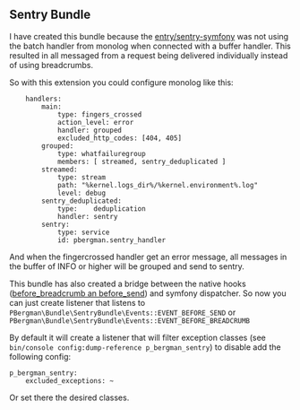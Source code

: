 ## Sentry Bundle

I have created this bundle because the [entry/sentry-symfony](https://github.com/getsentry/sentry-symfony) was not using the batch handler from monolog when connected with a buffer handler. This resulted in all messaged from a request being delivered individually instead of using breadcrumbs.   

So with this extension you could configure monolog like this:

```
    handlers:
        main:
            type: fingers_crossed
            action_level: error
            handler: grouped
            excluded_http_codes: [404, 405]
        grouped:
            type: whatfailuregroup
            members: [ streamed, sentry_deduplicated ]
        streamed:
            type: stream
            path: "%kernel.logs_dir%/%kernel.environment%.log"
            level: debug
        sentry_deduplicated:
            type:    deduplication
            handler: sentry                  
        sentry:
            type: service
            id: pbergman.sentry_handler
```

And when the fingercrossed handler get an error message, all messages in the buffer of INFO or higher will be grouped and send to sentry.  

This bundle has also created a bridge between the native hooks ([before_breadcrumb an before_send](https://docs.sentry.io/platforms/php/configuration/options/#hooks)) and symfony dispatcher. So now you can just create listener that listens to `PBergman\Bundle\SentryBundle\Events::EVENT_BEFORE_SEND` or `PBergman\Bundle\SentryBundle\Events::EVENT_BEFORE_BREADCRUMB`   

By default it will create a listener that will filter exception classes (see `bin/console config:dump-reference p_bergman_sentry`) to disable add the following config: 

```
p_bergman_sentry:
    excluded_exceptions: ~
```

Or set there the desired classes.